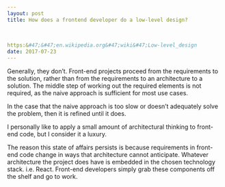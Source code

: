 ```yaml
---
layout: post
title: How does a frontend developer do a low-level design?
    
        
    
https:&#47;&#47;en.wikipedia.org&#47;wiki&#47;Low-level_design
date: 2017-07-23
---
```


<p>Generally, they don’t. Front-end projects proceed from the requirements to the solution, rather than from the requirements to an architecture to a solution. The middle step of working out the required elements is not required, as the naive approach is sufficient for most use cases.</p><p>In the case that the naive approach is too slow or doesn’t adequately solve the problem, then it is refined until it does.</p><p>I personally like to apply a small amount of architectural thinking to front-end code, but I consider it a luxury.</p><p>The reason this state of affairs persists is because requirements in front-end code change in ways that architecture cannot anticipate. Whatever architecture the project does have is embedded in the chosen technology stack. i.e. React. Front-end developers simply grab these components off the shelf and go to work.</p>
